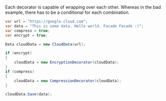 Each decorator is capable of wrapping over each other.
Whereas in the bad example, there has to be a conditional for each combination.

```cs
var url = "https://google.cloud.com";
var data = "This is some data. Hello world. Facade Facade :)";
var compress = true;
var encrypt = true;

Data cloudData = new CloudData(url);

if (encrypt)
{
    cloudData = new EncryptionDecorator(cloudData);
}
if (compress)
{
    cloudData = new CompressionDecorator(cloudData);
}

cloudData.Save(data);
```
